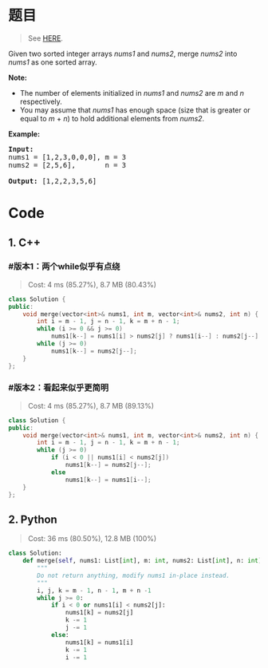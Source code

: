 # 题目

> See [HERE](https://leetcode.com/problems/merge-sorted-array/).

<div><p>Given two sorted integer arrays <em>nums1</em> and <em>nums2</em>, merge <em>nums2</em> into <em>nums1</em> as one sorted array.</p>

<p><strong>Note:</strong></p>

<ul>
	<li>The number of elements initialized in <em>nums1</em> and <em>nums2</em> are <em>m</em> and <em>n</em> respectively.</li>
	<li>You may assume that <em>nums1</em> has enough space (size that is greater or equal to <em>m</em> + <em>n</em>) to hold additional elements from <em>nums2</em>.</li>
</ul>

<p><strong>Example:</strong></p>

<pre><strong>Input:</strong>
nums1 = [1,2,3,0,0,0], m = 3
nums2 = [2,5,6],       n = 3

<strong>Output:</strong>&nbsp;[1,2,2,3,5,6]
</pre></div>

# Code

## 1. C++

### #版本1：两个while似乎有点绕

> Cost: 4 ms (85.27%), 8.7 MB (80.43%)

```C++
class Solution {
public:
    void merge(vector<int>& nums1, int m, vector<int>& nums2, int n) {
        int i = m - 1, j = n - 1, k = m + n - 1;
        while (i >= 0 && j >= 0)
            nums1[k--] = nums1[i] > nums2[j] ? nums1[i--] : nums2[j--];
        while (j >= 0)
            nums1[k--] = nums2[j--];
    }
};
```

### #版本2：看起来似乎更简明

> Cost: 4 ms (85.27%), 8.7 MB (89.13%)

```C++
class Solution {
public:
    void merge(vector<int>& nums1, int m, vector<int>& nums2, int n) {
        int i = m - 1, j = n - 1, k = m + n - 1;
        while (j >= 0)
            if (i < 0 || nums1[i] < nums2[j])
                nums1[k--] = nums2[j--];
            else
                nums1[k--] = nums1[i--];
    }
};
```

## 2. Python

> Cost: 36 ms (80.50%), 12.8 MB (100%)

```python
class Solution:
    def merge(self, nums1: List[int], m: int, nums2: List[int], n: int) -> None:
        """
        Do not return anything, modify nums1 in-place instead.
        """
        i, j, k = m - 1, n - 1, m + n -1
        while j >= 0:
            if i < 0 or nums1[i] < nums2[j]:
                nums1[k] = nums2[j]
                k -= 1
                j -= 1
            else:
                nums1[k] = nums1[i]
                k -= 1
                i -= 1
```
